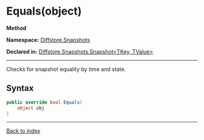 # Equals(object)

**Method**

**Namespace:** [Diffstore.Snapshots](Diffstore.Snapshots.md)

**Declared in:** [Diffstore.Snapshots.Snapshot<TKey, TValue>](Diffstore.Snapshots.Snapshot{TKey,TValue}.md)

------



Checks for snapshot equality by time and state.


## Syntax

```csharp
public override bool Equals(
	object obj
)
```

------

[Back to index](index.md)